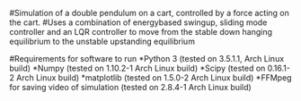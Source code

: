 #Simulation of a double pendulum on a cart, controlled by a force acting on the cart.
#Uses a combination of energybased swingup, sliding mode controller and an LQR controller to move from the stable down hanging equilibrium to the unstable upstanding equilibrium

#Requirements for software to run
*Python 3 	(tested on 3.5.1.1, Arch Linux build)
*Numpy 		(tested on 1.10.2-1 Arch Linux build)
*Scipy 		(tested on 0.16.1-2 Arch Linux build)
*matplotlib	(tested on 1.5.0-2  Arch Linux build)
*FFMpeg for saving video of simulation (tested on 2.8.4-1 Arch Linux build)
